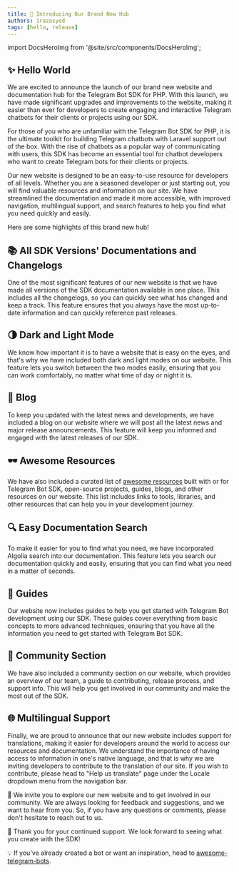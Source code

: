 ```yaml
---
title: 🎉 Introducing Our Brand New Hub
authors: irazasyed
tags: [hello, release]
---
```


import DocsHeroImg from '@site/src/components/DocsHeroImg';

<DocsHeroImg />

## ✨ Hello World

We are excited to announce the launch of our brand new website and documentation hub for the Telegram Bot SDK for PHP. With this launch, we have made significant upgrades and improvements to the website, making it easier than ever for developers to create engaging and interactive Telegram chatbots for their clients or projects using our SDK.

<!--truncate-->

For those of you who are unfamiliar with the Telegram Bot SDK for PHP, it is the ultimate toolkit for building Telegram chatbots with Laravel support out of the box. With the rise of chatbots as a popular way of communicating with users, this SDK has become an essential tool for chatbot developers who want to create Telegram bots for their clients or projects.

Our new website is designed to be an easy-to-use resource for developers of all levels. Whether you are a seasoned developer or just starting out, you will find valuable resources and information on our site. We have streamlined the documentation and made it more accessible, with improved navigation, multilingual support, and search features to help you find what you need quickly and easily.

Here are some highlights of this brand new hub!

## 📚 All SDK Versions' Documentations and Changelogs

One of the most significant features of our new website is that we have made all versions of the SDK documentation available in one place. This includes all the changelogs, so you can quickly see what has changed and keep a track. This feature ensures that you always have the most up-to-date information and can quickly reference past releases.

## 🌗 Dark and Light Mode

We know how important it is to have a website that is easy on the eyes, and that's why we have included both dark and light modes on our website. This feature lets you switch between the two modes easily, ensuring that you can work comfortably, no matter what time of day or night it is.

## 📝 Blog

To keep you updated with the latest news and developments, we have included a blog on our website where we will post all the latest news and major release announcements. This feature will keep you informed and engaged with the latest releases of our SDK.

## 🕶️ Awesome Resources

We have also included a curated list of [awesome resources](/community/resources) built with or for Telegram Bot SDK, open-source projects, guides, blogs, and other resources on our website. This list includes links to tools, libraries, and other resources that can help you in your development journey.

## 🔍 Easy Documentation Search

To make it easier for you to find what you need, we have incorporated Algolia search into our documentation. This feature lets you search our documentation quickly and easily, ensuring that you can find what you need in a matter of seconds.

## 📒 Guides

Our website now includes guides to help you get started with Telegram Bot development using our SDK. These guides cover everything from basic concepts to more advanced techniques, ensuring that you have all the information you need to get started with Telegram Bot SDK.

## 👥 Community Section

We have also included a community section on our website, which provides an overview of our team, a guide to contributing, release process, and support info. This will help you get involved in our community and make the most out of the SDK.

## 🌐 Multilingual Support

Finally, we are proud to announce that our new website includes support for translations, making it easier for developers around the world to access our resources and documentation. We understand the importance of having access to information in one's native language, and that is why we are inviting developers to contribute to the translation of our site. If you wish to contribute, please head to "Help us translate" page under the Locale dropdown menu from the navigation bar.

👋 We invite you to explore our new website and to get involved in our community. We are always looking for feedback and suggestions, and we want to hear from you. So, if you have any questions or comments, please don't hesitate to reach out to us.

🙏 Thank you for your continued support. We look forward to seeing what you create with the SDK!

💡 If you've already created a bot or want an inspiration, head to [awesome-telegram-bots](https://github.com/telegram-bot-sdk/awesome-telegram-bots).
